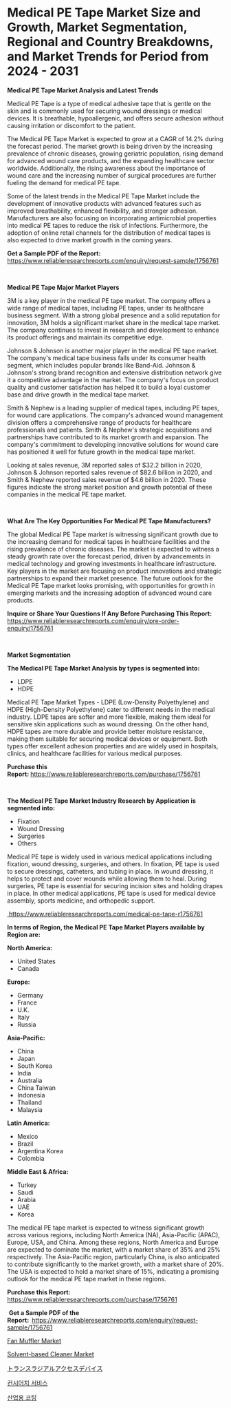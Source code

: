 <p><h1>Medical PE Tape Market Size and Growth, Market Segmentation, Regional and Country Breakdowns, and Market Trends for Period from 2024 -  2031</h1></p><p><strong>Medical PE Tape Market Analysis and Latest Trends</strong></p>
<p><p>Medical PE Tape is a type of medical adhesive tape that is gentle on the skin and is commonly used for securing wound dressings or medical devices. It is breathable, hypoallergenic, and offers secure adhesion without causing irritation or discomfort to the patient.</p><p>The Medical PE Tape Market is expected to grow at a CAGR of 14.2% during the forecast period. The market growth is being driven by the increasing prevalence of chronic diseases, growing geriatric population, rising demand for advanced wound care products, and the expanding healthcare sector worldwide. Additionally, the rising awareness about the importance of wound care and the increasing number of surgical procedures are further fueling the demand for medical PE tape.</p><p>Some of the latest trends in the Medical PE Tape Market include the development of innovative products with advanced features such as improved breathability, enhanced flexibility, and stronger adhesion. Manufacturers are also focusing on incorporating antimicrobial properties into medical PE tapes to reduce the risk of infections. Furthermore, the adoption of online retail channels for the distribution of medical tapes is also expected to drive market growth in the coming years.</p></p>
<p><strong>Get a Sample PDF of the Report:&nbsp;</strong> <a href="https://www.reliableresearchreports.com/enquiry/request-sample/1756761">https://www.reliableresearchreports.com/enquiry/request-sample/1756761</a></p>
<p>&nbsp;</p>
<p><strong>Medical PE Tape Major Market Players</strong></p>
<p><p>3M is a key player in the medical PE tape market. The company offers a wide range of medical tapes, including PE tapes, under its healthcare business segment. With a strong global presence and a solid reputation for innovation, 3M holds a significant market share in the medical tape market. The company continues to invest in research and development to enhance its product offerings and maintain its competitive edge.</p><p>Johnson & Johnson is another major player in the medical PE tape market. The company's medical tape business falls under its consumer health segment, which includes popular brands like Band-Aid. Johnson & Johnson's strong brand recognition and extensive distribution network give it a competitive advantage in the market. The company's focus on product quality and customer satisfaction has helped it to build a loyal customer base and drive growth in the medical tape market.</p><p>Smith & Nephew is a leading supplier of medical tapes, including PE tapes, for wound care applications. The company's advanced wound management division offers a comprehensive range of products for healthcare professionals and patients. Smith & Nephew's strategic acquisitions and partnerships have contributed to its market growth and expansion. The company's commitment to developing innovative solutions for wound care has positioned it well for future growth in the medical tape market.</p><p>Looking at sales revenue, 3M reported sales of $32.2 billion in 2020, Johnson & Johnson reported sales revenue of $82.6 billion in 2020, and Smith & Nephew reported sales revenue of $4.6 billion in 2020. These figures indicate the strong market position and growth potential of these companies in the medical PE tape market.</p></p>
<p>&nbsp;</p>
<p><strong>What Are The Key Opportunities For Medical PE Tape Manufacturers?</strong></p>
<p><p>The global Medical PE Tape market is witnessing significant growth due to the increasing demand for medical tapes in healthcare facilities and the rising prevalence of chronic diseases. The market is expected to witness a steady growth rate over the forecast period, driven by advancements in medical technology and growing investments in healthcare infrastructure. Key players in the market are focusing on product innovations and strategic partnerships to expand their market presence. The future outlook for the Medical PE Tape market looks promising, with opportunities for growth in emerging markets and the increasing adoption of advanced wound care products.</p></p>
<p><strong>Inquire or Share Your Questions If Any Before Purchasing This Report:</strong> <a href="https://www.reliableresearchreports.com/enquiry/pre-order-enquiry/1756761">https://www.reliableresearchreports.com/enquiry/pre-order-enquiry/1756761</a></p>
<p>&nbsp;</p>
<p><strong>Market Segmentation</strong></p>
<p><strong>The Medical PE Tape Market Analysis by types is segmented into:</strong></p>
<p><ul><li>LDPE</li><li>HDPE</li></ul></p>
<p><p>Medical PE Tape Market Types - LDPE (Low-Density Polyethylene) and HDPE (High-Density Polyethylene) cater to different needs in the medical industry. LDPE tapes are softer and more flexible, making them ideal for sensitive skin applications such as wound dressing. On the other hand, HDPE tapes are more durable and provide better moisture resistance, making them suitable for securing medical devices or equipment. Both types offer excellent adhesion properties and are widely used in hospitals, clinics, and healthcare facilities for various medical purposes.</p></p>
<p><strong>Purchase this Report:&nbsp;</strong><a href="https://www.reliableresearchreports.com/purchase/1756761">https://www.reliableresearchreports.com/purchase/1756761</a></p>
<p>&nbsp;</p>
<p><strong>The Medical PE Tape Market Industry Research by Application is segmented into:</strong></p>
<p><ul><li>Fixation</li><li>Wound Dressing</li><li>Surgeries</li><li>Others</li></ul></p>
<p><p>Medical PE tape is widely used in various medical applications including fixation, wound dressing, surgeries, and others. In fixation, PE tape is used to secure dressings, catheters, and tubing in place. In wound dressing, it helps to protect and cover wounds while allowing them to heal. During surgeries, PE tape is essential for securing incision sites and holding drapes in place. In other medical applications, PE tape is used for medical device assembly, sports medicine, and orthopedic support.</p></p>
<p><a href="https://www.reliableresearchreports.com/medical-pe-tape-r1756761">&nbsp;https://www.reliableresearchreports.com/medical-pe-tape-r1756761</a></p>
<p><strong>In terms of Region, the Medical PE Tape Market Players available by Region are:</strong></p>
<p>
    <p> <strong> North America: </strong>
        <ul>
            <li>United States</li>
            <li>Canada</li>
        </ul>
        </p> 
    <p> <strong> Europe: </strong>
        <ul>
            <li>Germany</li>
            <li>France</li>
            <li>U.K.</li>
            <li>Italy</li>
            <li>Russia</li>
        </ul>
        </p> 
    <p> <strong> Asia-Pacific: </strong>
        <ul>
            <li>China</li>
            <li>Japan</li>
            <li>South Korea</li>
            <li>India</li>
            <li>Australia</li>
            <li>China Taiwan</li>
            <li>Indonesia</li>
            <li>Thailand</li>
            <li>Malaysia</li>
        </ul>
        </p> 
    <p> <strong> Latin America: </strong>
        <ul>
            <li>Mexico</li>
            <li>Brazil</li>
            <li>Argentina Korea</li>
            <li>Colombia</li>
        </ul>
        </p> 
    <p> <strong> Middle East & Africa: </strong>
        <ul>
            <li>Turkey</li>
            <li>Saudi</li>
            <li>Arabia</li>
            <li>UAE</li>
            <li>Korea</li>
        </ul>
    </p>
    </p>
<p><p>The medical PE tape market is expected to witness significant growth across various regions, including North America (NA), Asia-Pacific (APAC), Europe, USA, and China. Among these regions, North America and Europe are expected to dominate the market, with a market share of 35% and 25% respectively. The Asia-Pacific region, particularly China, is also anticipated to contribute significantly to the market growth, with a market share of 20%. The USA is expected to hold a market share of 15%, indicating a promising outlook for the medical PE tape market in these regions.</p></p>
<p><strong>Purchase this Report: </strong><a href="https://www.reliableresearchreports.com/purchase/1756761">https://www.reliableresearchreports.com/purchase/1756761</a></p>
<p>&nbsp;<strong>Get a Sample PDF of the Report:&nbsp;&nbsp;</strong><a href="https://www.reliableresearchreports.com/enquiry/request-sample/1756761">https://www.reliableresearchreports.com/enquiry/request-sample/1756761</a></p>
<p><strong></strong></p>
<p><p><a href="https://view.publitas.com/reportprime-1/fan-muffler-market-report-reveals-the-latest-trends-and-growth-opportunities-of-this-market/">Fan Muffler Market</a></p><p><a href="https://fearless-okapi-6c8.notion.site/Solvent-based-Cleaner-Market-Analysis-and-Sze-Forecasted-for-period-from-2024-to-2031-a7e7146f931e40189bd5c482ce5d3856">Solvent-based Cleaner Market</a></p><p><a href="https://github.com/bevdtkn4419963/Market-Research-Report-List-2/blob/main/765775449032.md">トランスラジアルアクセスデバイス</a></p><p><a href="https://github.com/PhilToryphy7876567/Market-Research-Report-List-1/blob/main/552581943664.md">컨시어지 서비스</a></p><p><a href="https://medium.com/@clairhane1954/%EC%82%B0%EC%97%85-%EC%BD%94%ED%8C%85-%EC%8B%9C%EC%9E%A5-%EC%9C%A0%ED%98%95-%EC%9D%91%EC%9A%A9-%EB%B0%8F-%EC%A7%80%EB%A6%AC%EC%97%90-%EB%8C%80%ED%95%9C-%ED%8F%AC%EA%B4%84%EC%A0%81%EC%9D%B8-%ED%8F%89%EA%B0%80-b6f21f883e27">산업용 코팅</a></p></p>